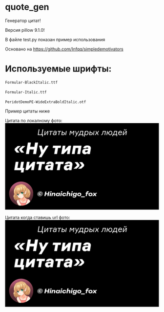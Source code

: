 # quote_gen
Генератор цитат!

Версия pillow 9.1.0!

В файле test.py показан пример использования

Основано на https://github.com/Infqq/simpledemotivators

# Используемые шрифты:
```
Formular-BlackItalic.ttf

Formular-Italic.ttf

PeridotDemoPE-WideExtraBoldItalic.otf
```

Пример цитаты ниже

Цитата по локалному фото:
![image](quote_photo_quote.png)

Цитата когда ставишь url фото:
![image](quote_url_quote.png)
